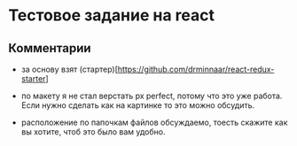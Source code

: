 # Тестовое задание на react 

## Комментарии

* за основу взят (стартер)[https://github.com/drminnaar/react-redux-starter]
* по макету я не стал верстать px perfect, потому что это уже работа. Если нужно сделать как на картинке то это можно обсудить. 

* расположение по папочкам файлов обсуждаемо, тоесть скажите как вы хотите, чтоб это было вам удобно.